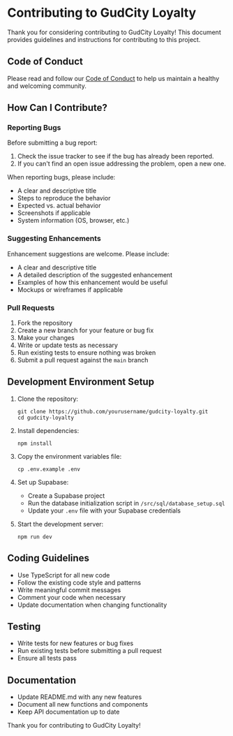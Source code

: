 # Contributing to GudCity Loyalty

Thank you for considering contributing to GudCity Loyalty! This document provides guidelines and instructions for contributing to this project.

## Code of Conduct

Please read and follow our [Code of Conduct](CODE_OF_CONDUCT.md) to help us maintain a healthy and welcoming community.

## How Can I Contribute?

### Reporting Bugs

Before submitting a bug report:

1. Check the issue tracker to see if the bug has already been reported.
2. If you can't find an open issue addressing the problem, open a new one.

When reporting bugs, please include:

- A clear and descriptive title
- Steps to reproduce the behavior
- Expected vs. actual behavior
- Screenshots if applicable
- System information (OS, browser, etc.)

### Suggesting Enhancements

Enhancement suggestions are welcome. Please include:

- A clear and descriptive title
- A detailed description of the suggested enhancement
- Examples of how this enhancement would be useful
- Mockups or wireframes if applicable

### Pull Requests

1. Fork the repository
2. Create a new branch for your feature or bug fix
3. Make your changes
4. Write or update tests as necessary
5. Run existing tests to ensure nothing was broken
6. Submit a pull request against the `main` branch

## Development Environment Setup

1. Clone the repository:
   ```
   git clone https://github.com/yourusername/gudcity-loyalty.git
   cd gudcity-loyalty
   ```

2. Install dependencies:
   ```
   npm install
   ```

3. Copy the environment variables file:
   ```
   cp .env.example .env
   ```

4. Set up Supabase:
   - Create a Supabase project
   - Run the database initialization script in `/src/sql/database_setup.sql`
   - Update your `.env` file with your Supabase credentials

5. Start the development server:
   ```
   npm run dev
   ```

## Coding Guidelines

- Use TypeScript for all new code
- Follow the existing code style and patterns
- Write meaningful commit messages
- Comment your code when necessary
- Update documentation when changing functionality

## Testing

- Write tests for new features or bug fixes
- Run existing tests before submitting a pull request
- Ensure all tests pass

## Documentation

- Update README.md with any new features
- Document all new functions and components
- Keep API documentation up to date

Thank you for contributing to GudCity Loyalty! 
